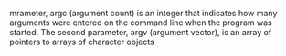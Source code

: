 mrameter, argc (argument count) is an integer that indicates how many arguments were entered on the command line when the program was started. The second parameter, argv (argument vector), is an array of pointers to arrays of character objects
